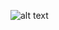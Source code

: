 ![alt text](https://sun9-81.userapi.com/impg/2FSdrZv1YNI-wmm_wwEMaByP5DY5DCHXYR-wng/OZQwQagmn0k.jpg?size=1902x875&quality=96&sign=27c1d0b94a03a229f90091c97df15dc2&type=album)
